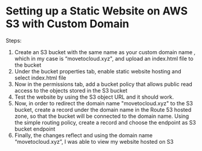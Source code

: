 # Setting up a Static Website on AWS S3 with Custom Domain

Steps:

1. Create an S3 bucket with the same name as your custom domain name , which in my case is “movetocloud.xyz", and upload an index.html file to the bucket
2. Under the bucket properties tab, enable static website hosting and select index.html file
3. Now in the permissions tab, add a bucket policy that allows public read access to the objects stored in the S3 bucket
4. Test the website by using the S3 object URL and it should work.
5. Now, in order to redirect the domain name "movetocloud.xyz" to the S3 bucket, create a record under the domain name in the Route 53 hosted zone, so that the bucket will be connected to the domain name. Using the simple routing policy, create a record and choose the endpoint as S3 bucket endpoint
6. Finally, the changes reflect and using the domain name “movetocloud.xyz”, I was able to view my website hosted on S3
